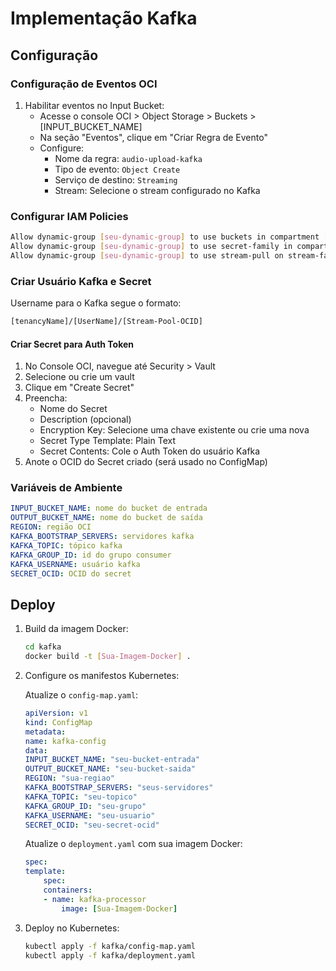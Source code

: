 # Implementação Kafka

## Configuração

### Configuração de Eventos OCI

1. Habilitar eventos no Input Bucket:
   - Acesse o console OCI > Object Storage > Buckets > [INPUT_BUCKET_NAME]
   - Na seção "Eventos", clique em "Criar Regra de Evento"
   - Configure:
     - Nome da regra: `audio-upload-kafka`
     - Tipo de evento: `Object Create`
     - Serviço de destino: `Streaming`
     - Stream: Selecione o stream configurado no Kafka

### Configurar IAM Policies

```bash
Allow dynamic-group [seu-dynamic-group] to use buckets in compartment [seu-compartimento] 
Allow dynamic-group [seu-dynamic-group] to use secret-family in compartment [seu-compartimento] where target.secret.id = '[seu-secret-ocid]'
Allow dynamic-group [seu-dynamic-group] to use stream-pull on stream-family in compartment [seu-compartimento]
```

### Criar Usuário Kafka e Secret

Username para o Kafka segue o formato:

```bash
[tenancyName]/[UserName]/[Stream-Pool-OCID]
```

#### Criar Secret para Auth Token

1. No Console OCI, navegue até Security > Vault
2. Selecione ou crie um vault
3. Clique em "Create Secret"
4. Preencha:
   - Nome do Secret
   - Description (opcional)
   - Encryption Key: Selecione uma chave existente ou crie uma nova
   - Secret Type Template: Plain Text
   - Secret Contents: Cole o Auth Token do usuário Kafka
5. Anote o OCID do Secret criado (será usado no ConfigMap)

### Variáveis de Ambiente

```yaml
INPUT_BUCKET_NAME: nome do bucket de entrada
OUTPUT_BUCKET_NAME: nome do bucket de saída
REGION: região OCI
KAFKA_BOOTSTRAP_SERVERS: servidores kafka
KAFKA_TOPIC: tópico kafka
KAFKA_GROUP_ID: id do grupo consumer
KAFKA_USERNAME: usuário kafka
SECRET_OCID: OCID do secret
```

## Deploy

1. Build da imagem Docker:

    ```bash
    cd kafka
    docker build -t [Sua-Imagem-Docker] .
    ```

2. Configure os manifestos Kubernetes:

    Atualize o `config-map.yaml`:

    ```yaml
    apiVersion: v1
    kind: ConfigMap
    metadata:
    name: kafka-config
    data:
    INPUT_BUCKET_NAME: "seu-bucket-entrada"
    OUTPUT_BUCKET_NAME: "seu-bucket-saida"
    REGION: "sua-regiao"
    KAFKA_BOOTSTRAP_SERVERS: "seus-servidores"
    KAFKA_TOPIC: "seu-topico"
    KAFKA_GROUP_ID: "seu-grupo"
    KAFKA_USERNAME: "seu-usuario"
    SECRET_OCID: "seu-secret-ocid"
    ```

    Atualize o `deployment.yaml` com sua imagem Docker:

    ```yaml
    spec:
    template:
        spec:
        containers:
        - name: kafka-processor
            image: [Sua-Imagem-Docker]
    ```

3. Deploy no Kubernetes:

    ```bash
    kubectl apply -f kafka/config-map.yaml
    kubectl apply -f kafka/deployment.yaml
    ```
